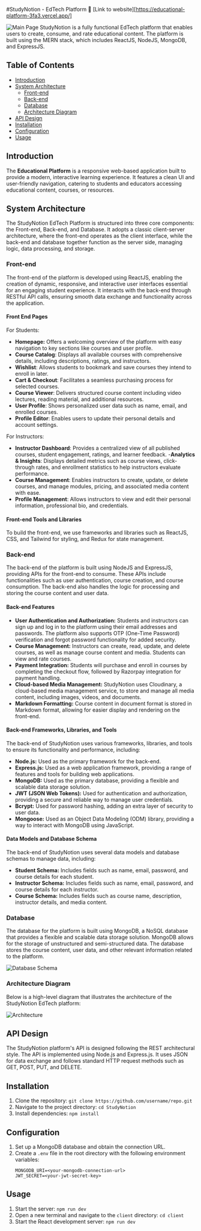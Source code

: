 #StudyNotion - EdTech Platform
:rocket: [Link to website][https://educational-platform-3fa3.vercel.app/]


![Main Page](images/mainpage.png)
StudyNotion is a fully functional EdTech platform that enables users to create, consume, and rate educational content. The platform is built using the MERN stack, which includes ReactJS, NodeJS, MongoDB, and ExpressJS.
## Table of Contents

- [Introduction](#introduction)
- [System Architecture](#system-architecture)
  - [Front-end](#front-end)
  - [Back-end](#back-end)
  - [Database](#database)
  - [Architecture Diagram](#architecture-diagram)
- [API Design](#api-design)
- [Installation](#installation)
- [Configuration](#configuration)
- [Usage](#usage)


## Introduction
The **Educational Platform** is a responsive web-based application built to provide a modern, interactive learning experience. It features a clean UI and user-friendly navigation, catering to students and educators accessing educational content, courses, or resources.




## System Architecture

The StudyNotion EdTech Platform is structured into three core components: the Front-end, Back-end, and Database. It adopts a classic client-server architecture, where the front-end operates as the client interface, while the back-end and database together function as the server side, managing logic, data processing, and storage.
### Front-end

The front-end of the platform is developed using ReactJS, enabling the creation of dynamic, responsive, and interactive user interfaces essential for an engaging student experience. It interacts with the back-end through RESTful API calls, ensuring smooth data exchange and functionality across the application.
#### Front End Pages

For Students:

- **Homepage:** Offers a welcoming overview of the platform with easy navigation to key sections like courses and user profile.
- **Course Catalog**: Displays all available courses with comprehensive details, including descriptions, ratings, and instructors.
- **Wishlist**: Allows students to bookmark and save courses they intend to enroll in later.
- **Cart & Checkout**: Facilitates a seamless purchasing process for selected courses.
- **Course Viewer**: Delivers structured course content including video lectures, reading material, and additional resources.
- **User Profile**: Shows personalized user data such as name, email, and enrolled courses.
- **Profile Editor**: Enables users to update their personal details and account settings.

For Instructors:

- **Instructor Dashboard**: Provides a centralized view of all published courses, student engagement, ratings, and learner feedback.
-**Analytics & Insights**: Displays detailed metrics such as course views, click-through rates, and enrollment statistics to help instructors evaluate performance.
- **Course Management**: Enables instructors to create, update, or delete courses, and manage modules, pricing, and associated media content with ease.
- **Profile Management**: Allows instructors to view and edit their personal information, professional bio, and credentials.

#### Front-end Tools and Libraries

To build the front-end, we use frameworks and libraries such as ReactJS, CSS, and Tailwind for styling, and Redux for state management.

### Back-end

The back-end of the platform is built using NodeJS and ExpressJS, providing APIs for the front-end to consume. These APIs include functionalities such as user authentication, course creation, and course consumption. The back-end also handles the logic for processing and storing the course content and user data.

#### Back-end Features

- **User Authentication and Authorization:** Students and instructors can sign up and log in to the platform using their email addresses and passwords. The platform also supports OTP (One-Time Password) verification and forgot password functionality for added security.
- **Course Management:** Instructors can create, read, update, and delete courses, as well as manage course content and media. Students can view and rate courses.
- **Payment Integration:** Students will purchase and enroll in courses by completing the checkout flow, followed by Razorpay integration for payment handling.
- **Cloud-based Media Management:** StudyNotion uses Cloudinary, a cloud-based media management service, to store and manage all media content, including images, videos, and documents.
- **Markdown Formatting:** Course content in document format is stored in Markdown format, allowing for easier display and rendering on the front-end.

#### Back-end Frameworks, Libraries, and Tools

The back-end of StudyNotion uses various frameworks, libraries, and tools to ensure its functionality and performance, including:

- **Node.js:** Used as the primary framework for the back-end.
- **Express.js:** Used as a web application framework, providing a range of features and tools for building web applications.
- **MongoDB:** Used as the primary database, providing a flexible and scalable data storage solution.
- **JWT (JSON Web Tokens):** Used for authentication and authorization, providing a secure and reliable way to manage user credentials.
- **Bcrypt:** Used for password hashing, adding an extra layer of security to user data.
- **Mongoose:** Used as an Object Data Modeling (ODM) library, providing a way to interact with MongoDB using JavaScript.

#### Data Models and Database Schema

The back-end of StudyNotion uses several data models and database schemas to manage data, including:

- **Student Schema:** Includes fields such as name, email, password, and course details for each student.
- **Instructor Schema:** Includes fields such as name, email, password, and course details for each instructor.
- **Course Schema:** Includes fields such as course name, description, instructor details, and media content.

### Database

The database for the platform is built using MongoDB, a NoSQL database that provides a flexible and scalable data storage solution. MongoDB allows for the storage of unstructured and semi-structured data. The database stores the course content, user data, and other relevant information related to the platform.

![Database Schema](images/Schema.png)

### Architecture Diagram

Below is a high-level diagram that illustrates the architecture of the StudyNotion EdTech platform:

![Architecture](images/Architecture.png)

## API Design

The StudyNotion platform's API is designed following the REST architectural style. The API is implemented using Node.js and Express.js. It uses JSON for data exchange and follows standard HTTP request methods such as GET, POST, PUT, and DELETE.


## Installation

1. Clone the repository: `git clone https://github.com/username/repo.git`
2. Navigate to the project directory: `cd StudyNotion`
3. Install dependencies: `npm install`

## Configuration

1. Set up a MongoDB database and obtain the connection URL.
2. Create a `.env` file in the root directory with the following environment variables:
   ```
   MONGODB_URI=<your-mongodb-connection-url>
   JWT_SECRET=<your-jwt-secret-key>
   ```

## Usage

1. Start the server: `npm run dev`
2. Open a new terminal and navigate to the `client` directory: `cd client`
3. Start the React development server: `npm run dev`

